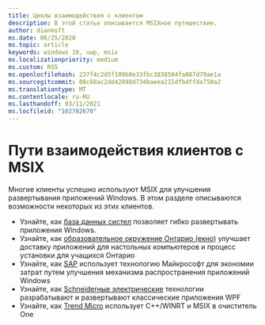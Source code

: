 ```yaml
---
title: Циклы взаимодействия с клиентом
description: В этой статье описывается MSIXное путешествие.
author: dianmsft
ms.date: 06/25/2020
ms.topic: article
keywords: windows 10, uwp, msix
ms.localizationpriority: medium
ms.custom: RS5
ms.openlocfilehash: 237f4c2d5f109b0e33fbc3838504fa887d79ae1a
ms.sourcegitcommit: 08c68ac2dd42098d734baeea215dfbdffda750a2
ms.translationtype: MT
ms.contentlocale: ru-RU
ms.lasthandoff: 03/11/2021
ms.locfileid: "102782670"
---
```

# <a name="customer-journeys-with-msix"></a>Пути взаимодействия клиентов с MSIX

Многие клиенты успешно используют MSIX для улучшения развертывания приложений Windows. В этом разделе описываются возможности некоторых из этих клиентов.

* Узнайте, как [база данных систел](customer/db-systel.md) позволяет гибко развертывать приложения Windows.
* Узнайте, как [образовательное окружение Онтарио (екно)](customer/ecno.md) улучшает доставку приложений для настольных компьютеров и процесс установки для учащихся Онтарио
* Узнайте, как [SAP](customer/sap.md) использует технологию Майкрософт для экономии затрат путем улучшения механизма распространения приложений Windows 
* Узнайте, как [Schneiderные электрические](customer/schneider-electric.md) технологии разрабатывают и развертывают классические приложения WPF
* Узнайте, как [Trend Micro](customer/trend-micro.md) использует C++/WINRT и MSIX в очиститель One
